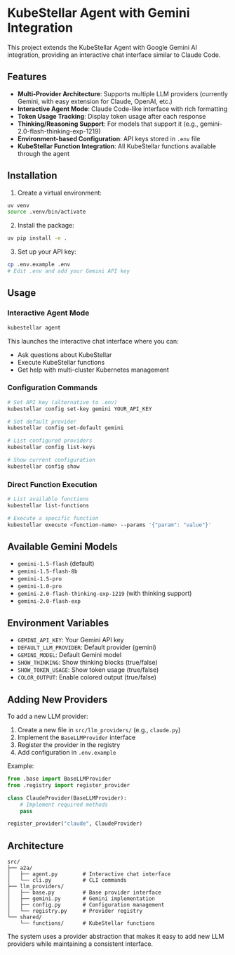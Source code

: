 # KubeStellar Agent with Gemini Integration

This project extends the KubeStellar Agent with Google Gemini AI integration, providing an interactive chat interface similar to Claude Code.

## Features

- **Multi-Provider Architecture**: Supports multiple LLM providers (currently Gemini, with easy extension for Claude, OpenAI, etc.)
- **Interactive Agent Mode**: Claude Code-like interface with rich formatting
- **Token Usage Tracking**: Display token usage after each response
- **Thinking/Reasoning Support**: For models that support it (e.g., gemini-2.0-flash-thinking-exp-1219)
- **Environment-based Configuration**: API keys stored in `.env` file
- **KubeStellar Function Integration**: All KubeStellar functions available through the agent

## Installation

1. Create a virtual environment:
```bash
uv venv
source .venv/bin/activate
```

2. Install the package:
```bash
uv pip install -e .
```

3. Set up your API key:
```bash
cp .env.example .env
# Edit .env and add your Gemini API key
```

## Usage

### Interactive Agent Mode
```bash
kubestellar agent
```

This launches the interactive chat interface where you can:
- Ask questions about KubeStellar
- Execute KubeStellar functions
- Get help with multi-cluster Kubernetes management

### Configuration Commands

```bash
# Set API key (alternative to .env)
kubestellar config set-key gemini YOUR_API_KEY

# Set default provider
kubestellar config set-default gemini

# List configured providers
kubestellar config list-keys

# Show current configuration
kubestellar config show
```

### Direct Function Execution

```bash
# List available functions
kubestellar list-functions

# Execute a specific function
kubestellar execute <function-name> --params '{"param": "value"}'
```

## Available Gemini Models

- `gemini-1.5-flash` (default)
- `gemini-1.5-flash-8b`
- `gemini-1.5-pro`
- `gemini-1.0-pro`
- `gemini-2.0-flash-thinking-exp-1219` (with thinking support)
- `gemini-2.0-flash-exp`

## Environment Variables

- `GEMINI_API_KEY`: Your Gemini API key
- `DEFAULT_LLM_PROVIDER`: Default provider (gemini)
- `GEMINI_MODEL`: Default Gemini model
- `SHOW_THINKING`: Show thinking blocks (true/false)
- `SHOW_TOKEN_USAGE`: Show token usage (true/false)
- `COLOR_OUTPUT`: Enable colored output (true/false)

## Adding New Providers

To add a new LLM provider:

1. Create a new file in `src/llm_providers/` (e.g., `claude.py`)
2. Implement the `BaseLLMProvider` interface
3. Register the provider in the registry
4. Add configuration in `.env.example`

Example:
```python
from .base import BaseLLMProvider
from .registry import register_provider

class ClaudeProvider(BaseLLMProvider):
    # Implement required methods
    pass

register_provider("claude", ClaudeProvider)
```

## Architecture

```
src/
├── a2a/
│   ├── agent.py        # Interactive chat interface
│   └── cli.py          # CLI commands
├── llm_providers/
│   ├── base.py         # Base provider interface
│   ├── gemini.py       # Gemini implementation
│   ├── config.py       # Configuration management
│   └── registry.py     # Provider registry
└── shared/
    └── functions/      # KubeStellar functions
```

The system uses a provider abstraction that makes it easy to add new LLM providers while maintaining a consistent interface.